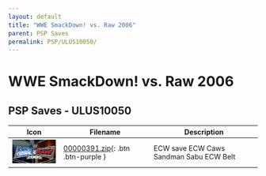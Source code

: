 ```yaml
---
layout: default
title: "WWE SmackDown! vs. Raw 2006"
parent: PSP Saves
permalink: PSP/ULUS10050/
---
```

# WWE SmackDown! vs. Raw 2006

## PSP Saves - ULUS10050

| Icon | Filename | Description |
|------|----------|-------------|
| ![WWE SmackDown! vs. Raw 2006](ICON0.PNG) | [00000391.zip](00000391.zip){: .btn .btn-purple } | ECW save ECW Caws Sandman Sabu ECW Belt |
